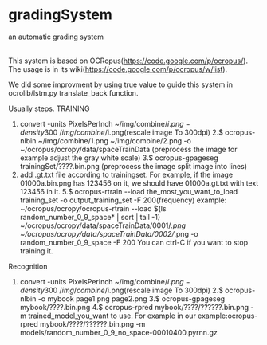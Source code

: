 gradingSystem
=============

an automatic grading system

<br>This system is based on OCRopus(https://code.google.com/p/ocropus/).
<br>The usage is in its wiki(https://code.google.com/p/ocropus/w/list).

We did some improvment by using true value to guide this system in ocrolib/lstm.py translate_back function.


Usually steps.
TRAINING
1. convert -units PixelsPerInch ~/img/combine/$i.png -density 300  ~/img/combine/$i.png(rescale image To 300dpi)
2.$ ocropus-nlbin ~/img/combine/1.png ~/img/combine/2.png -o ~/ocropus/ocropy/data/spaceTrainData (preprocess the image for example adjust the gray white scale)
3.$ ocropus-gpageseg trainingSet/????.bin.png (preprocess the image split image into lines)
4. add .gt.txt file according to trainingset. For example, if the image 01000a.bin.png has 123456 on it, we should have 01000a.gt.txt with text 123456 in it.
5.$ ocropus-rtrain --load the_most_you_want_to_load training_set -o output_training_set -F 200(frequency)
example:  ~/ocropus/ocropy/ocropus-rtrain  --load $(ls random_number_0_9_space* | sort | tail -1)   ~/ocropus/ocropy/data/spaceTrainData/0001/*.png ~/ocropus/ocropy/data/spaceTrainData/0002/*.png -o random_number_0_9_space -F 200
You can ctrl-C if you want to stop training it.

Recognition
1. convert -units PixelsPerInch ~/img/combine/$i.png -density 300  ~/img/combine/$i.png(rescale image To 300dpi)
2.$ ocropus-nlbin -o mybook page1.png page2.png
3.$ ocropus-gpageseg mybook/????.bin.png
4.$ ocropus-rpred mybook/????/??????.bin.png -m trained_model_you_want to use. For example in our example:ocropus-rpred mybook/????/??????.bin.png -m models/random_number_0_9_no_space-00010400.pyrnn.gz
